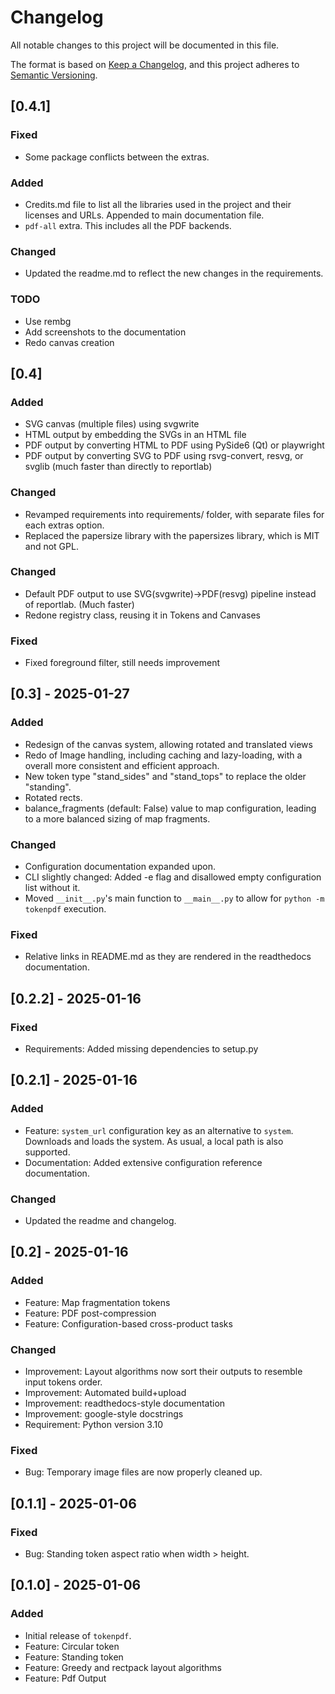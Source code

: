 # Changelog

All notable changes to this project will be documented in this file.

The format is based on [Keep a Changelog](https://keepachangelog.com/en/1.0.0/),
and this project adheres to [Semantic Versioning](https://semver.org/).




## [0.4.1]
### Fixed
- Some package conflicts between the extras.
### Added
- Credits.md file to list all the libraries used in the project and their licenses and URLs. Appended to main documentation file.
- `pdf-all` extra. This includes all the PDF backends.
### Changed
- Updated the readme.md to reflect the new changes in the requirements.

### TODO
- Use rembg
- Add screenshots to the documentation
- Redo canvas creation

## [0.4]
### Added
- SVG canvas (multiple files) using svgwrite
- HTML output by embedding the SVGs in an HTML file
- PDF output by converting HTML to PDF using PySide6 (Qt) or playwright
- PDF output by converting SVG to PDF using rsvg-convert, resvg, or svglib (much faster than directly to reportlab)

### Changed
- Revamped requirements into requirements/ folder, with separate files for each extras option.
- Replaced the papersize library with the papersizes library, which is MIT and not GPL.


### Changed
- Default PDF output to use SVG(svgwrite)->PDF(resvg) pipeline instead of reportlab. (Much faster)
- Redone registry class, reusing it in Tokens and Canvases

### Fixed
- Fixed foreground filter, still needs improvement

## [0.3] - 2025-01-27
### Added
- Redesign of the canvas system, allowing rotated and translated views
- Redo of Image handling, including caching and lazy-loading, with a overall more consistent and efficient approach.
- New token type "stand_sides" and "stand_tops" to replace the older "standing".
- Rotated rects.
- balance_fragments (default: False) value to map configuration, leading to a more balanced sizing of map fragments.


### Changed
- Configuration documentation expanded upon.
- CLI slightly changed: Added -e flag and disallowed empty configuration list without it.
- Moved `__init__.py`'s main function to `__main__.py` to allow for `python -m tokenpdf` execution.

### Fixed
- Relative links in README.md as they are rendered in the readthedocs documentation.

## [0.2.2] - 2025-01-16
### Fixed
- Requirements: Added missing dependencies to setup.py

## [0.2.1] - 2025-01-16
### Added
- Feature: `system_url` configuration key as an alternative to `system`. Downloads and loads the system. As usual, a local path is also supported.
- Documentation: Added extensive configuration reference documentation.

### Changed
- Updated the readme and changelog.


## [0.2] - 2025-01-16
### Added
- Feature: Map fragmentation tokens
- Feature: PDF post-compression
- Feature: Configuration-based cross-product tasks


### Changed
- Improvement: Layout algorithms now sort their outputs to resemble input tokens order.
- Improvement: Automated build+upload
- Improvement: readthedocs-style documentation
- Improvement: google-style docstrings
- Requirement: Python version 3.10

### Fixed
- Bug: Temporary image files are now properly cleaned up.

## [0.1.1] - 2025-01-06
### Fixed
- Bug: Standing token aspect ratio when width > height.


## [0.1.0] - 2025-01-06
### Added
- Initial release of `tokenpdf`.
- Feature: Circular token
- Feature: Standing token
- Feature: Greedy and rectpack layout algorithms
- Feature: Pdf Output